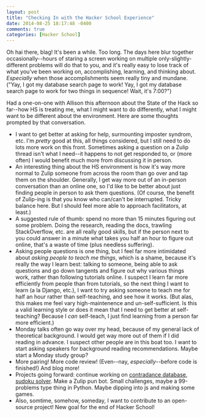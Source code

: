 ```yaml
---
layout: post
title: "Checking In with the Hacker School Experience"
date: 2014-08-25 18:17:48 -0400
comments: true
categories: [Hacker School]
---
```

Oh hai there, blag! It's been a while. Too long. The days here blur together occasionally--hours of staring a screen working on multiple only-slightly-different problems will do that to you, and it's really easy to lose track of what you've been working on, accomplishing, learning, and thinking about. _Especially_ when those accomplishments seem really tiny and mundane. ("Yay, I got my database search page to work! Yay, I got my database search page to work for two things in sequence! Wait, it's 7:00?")

Had a one-on-one with Allison this afternoon about the State of the Hack so far--how HS is treating me, what I might want to do differently, what I might want to be different about the environment. Here are some thoughts prompted by that conversation.

* I want to get better at asking for help, surmounting imposter syndrom, etc. I'm _pretty_ good at this, all things considered, but I still need to do lots more work on this front. Sometimes asking a question on a Zulip thread isn't what I need--it happens to not get responded to, or (more often) I would benefit much more from discussing it in person.
* An interesting thing about the HS environment is how it's way more normal to Zulip someone from across the room than go over and tap them on the shoulder. Generally, I get way more out of an in-person conversation than an online one, so I'd like to be better about just finding people in person to ask them questions. (Of course, the benefit of Zulip-ing is that you know who can/can't be interrupted. Tricky balance here. But I should feel more able to approach facilitators, at least.)<!-- more -->
* A suggested rule of thumb: spend no more than 15 minutes figuring out some problem. Doing the research, reading the docs, trawling StackOverflow, etc. are all really good skills, but if the person next to you could answer in a minute what takes you half an hour to figure out online, that's a waste of time (plus needless suffering).
* Asking people questions is one thing, but I feel far more intimidated about _asking people to teach me things_, which is a shame, because it's really the way I learn best: talking to someone, being able to ask questions and go down tangents and figure out why various things work, rather than following tutorials online. I suspect I learn far more efficiently from people than from tutorials, so the next thing I want to learn (a la Django, etc.), I want to try asking someone to teach me for half an hour rather than self-teaching, and see how it works. (But alas, this makes me feel vary high-maintenence and un-self-sufficient. Is this a valid learning style or does it mean that I need to get better at self-teaching? Because I _can_ self-teach, I just find learning from a person far more efficient.)
* Monday talks often go way over my head, because of my general lack of theoretical background. I would get way more out of them if I did reading in advance. I suspect other people are in this boat too. I want to start asking speakers for background reading recommendations. Maybe start a Monday study group?
* More pairing! More code review! (Even--nay, _especially_--before code is finished!) And blog more!
* Projects going forward: continue working on [contradance database](https://github.com/maianess/contradb), [sudoku solver](https://github.com/maianess/sudoku). Make a Zulip pun bot. Small challenges, maybe a 99-problems type thing in Python. Maybe dipping into js and making some games.
* Also, somtime, somehow, someday, I want to contribute to an open-source project! New goal for the end of Hacker School!